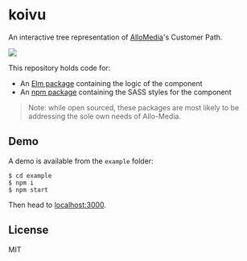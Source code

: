 koivu
=====

An interactive tree representation of [AlloMedia](https://www.allo-media.fr/)'s Customer Path.

![](https://i.imgur.com/QRRqvF4.png)

This repository holds code for:

- An [Elm package] containing the logic of the component
- An [npm package] containing the SASS styles for the component

> Note: while open sourced, these packages are most likely to be addressing the
sole own needs of Allo-Media.

## Demo

A demo is available from the `example` folder:

```
$ cd example
$ npm i
$ npm start
```

Then head to [localhost:3000](http://localhost:3000).

## License

MIT

[Elm package]: http://xxx
[npm package]: http://xxx
